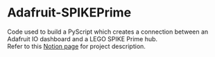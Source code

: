 # Adafruit-SPIKEPrime
Code used to build a PyScript which creates a connection between an Adafruit IO dashboard and a LEGO SPIKE Prime hub.\
Refer to this [Notion page](https://www.notion.so/LEGO-SPIKE-Prime-Adafruit-Dashboard-8705d4ed60464339a6e0c5e5dffd241f?pvs=4) for project description.
